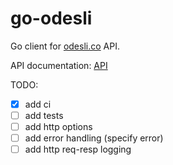 # go-odesli

Go client for [odesli.co](odesli.co) API.

API documentation: [API](https://www.notion.so/d0ebe08a5e304a55928405eb682f6741)

TODO:

- [x] add ci
- [ ] add tests
- [ ] add http options
- [ ] add error handling (specify error)
- [ ] add http req-resp logging
